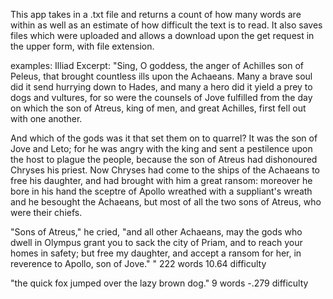 This app takes in a .txt file and returns a count of how many words are within as well as an estimate of how difficult the text is to read.
It also saves files which were uploaded and allows a download upon the get request in the upper form, with file extension.

examples:
Illiad Excerpt:
"Sing, O goddess, the anger of Achilles son of Peleus, that brought countless ills upon the Achaeans. Many a brave soul did it send hurrying down to Hades, and many a hero did it yield a prey to dogs and vultures, for so were the counsels of Jove fulfilled from the day on which the son of Atreus, king of men, and great Achilles, first fell out with one another.

 And which of the gods was it that set them on to quarrel? It was the son of Jove and Leto; for he was angry with the king and sent a pestilence upon the host to plague the people, because the son of Atreus had dishonoured Chryses his priest. Now Chryses had come to the ships of the Achaeans to free his daughter, and had brought with him a great ransom: moreover he bore in his hand the sceptre of Apollo wreathed with a suppliant's wreath and he besought the Achaeans, but most of all the two sons of Atreus, who were their chiefs.

 "Sons of Atreus," he cried, "and all other Achaeans, may the gods who dwell in Olympus grant you to sack the city of Priam, and to reach your homes in safety; but free my daughter, and accept a ransom for her, in reverence to Apollo, son of Jove."
"
222 words
10.64 difficulty

"the quick fox jumped over the lazy brown dog."
9 words
-.279 difficulty